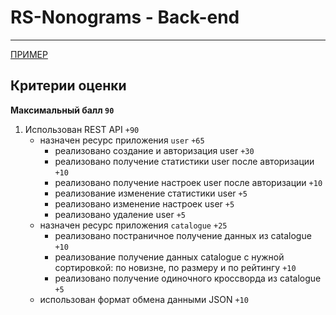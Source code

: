 # RS-Nonograms - Back-end

---

[ПРИМЕР](https://github.com/mikhama/async-race-api)

## Критерии оценки

**Максимальный балл `90`**

1. Использован REST API `+90`
   - назначен ресурc приложения `user`  `+65`
     - реализовано создание и авторизация user `+30`
     - реализовано получение статистики user после авторизации  `+10`
     - реализовано получение настроек user после авторизации `+10`
     - реализование изменение статистики user  `+5`
     - реализовано изменение настроек user  `+5`
     - реализовано удаление user  `+5`
   - назначен ресурc приложения `catalogue`  `+25`
     - реализовано постраничное получение данных из catalogue  `+10`
     - реализование получение данных catalogue с нужной сортировкой: по новизне, по размеру и по рейтингу  `+10`
     - реализовано получение одиночного кроссворда из catalogue  `+5`
   - использован формат обмена данными JSON  `+10`
